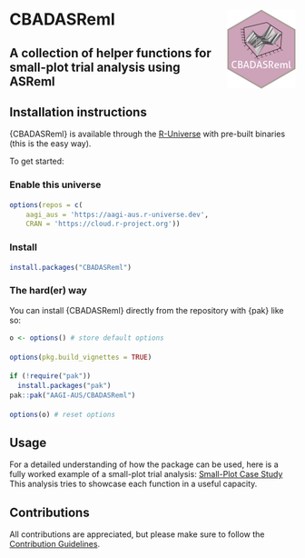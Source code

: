 # CBADASReml <img src="man/figures/logo.png" align="right" height="139" alt="" />
## A collection of helper functions for small-plot trial analysis using ASReml

## Installation instructions

{CBADASReml} is available through the [R-Universe](https://r-universe.dev/search) with pre-built binaries (this is the easy way).

To get started:

### Enable this universe

```r
options(repos = c(
    aagi_aus = 'https://aagi-aus.r-universe.dev',
    CRAN = 'https://cloud.r-project.org'))
```


### Install

```r
install.packages("CBADASReml")
```

### The hard(er) way

You can install {CBADASReml} directly from the repository with {pak} like so:

```r
o <- options() # store default options

options(pkg.build_vignettes = TRUE)

if (!require("pak"))
  install.packages("pak")
pak::pak("AAGI-AUS/CBADASReml")

options(o) # reset options
```

## Usage

For a detailed understanding of how the package can be used, here is a fully worked example of a small-plot trial analysis: [Small-Plot Case Study](https://aagi-aus.github.io/CBADASReml/articles/small_plot_analysis.html)
This analysis tries to showcase each function in a useful capacity.  

## Contributions 

All contributions are appreciated, but please make sure to follow the [Contribution Guidelines](.github/CONTRIBUTING.md). 
